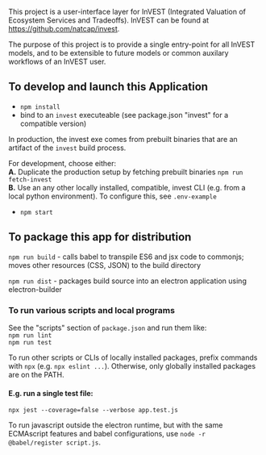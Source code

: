 This project is a user-interface layer for InVEST (Integrated Valuation of
Ecosystem Services and Tradeoffs).
InVEST can be found at https://github.com/natcap/invest.

The purpose of this project is to provide a single entry-point for all
InVEST models, and to be extensible to future models or common auxilary
workflows of an InVEST user.

## To develop and launch this Application

* `npm install`  
* bind to an `invest` executeable (see package.json "invest" for a compatible version)

In production, the invest exe comes from prebuilt binaries that are an artifact of the `invest` build process.  

For development, choose either:  
  **A.** Duplicate the production setup by fetching prebuilt binaries `npm run fetch-invest`  
  **B.** Use an any other locally installed, compatible, invest CLI (e.g. from a local python environment). To configure this, see `.env-example`

* `npm start`

## To package this app for distribution  

`npm run build`  - calls babel to transpile ES6 and jsx code to commonjs; moves other resources (CSS, JSON) to the build directory

`npm run dist`  - packages build source into an electron application using electron-builder


### To run various scripts and local programs
See the "scripts" section of `package.json` and run them like:  
`npm run lint`  
`npm run test`  

To run other scripts or CLIs of locally installed packages, 
prefix commands with `npx` (e.g. `npx eslint ...`). Otherwise, only
globally installed packages are on the PATH. 

#### E.g. run a single test file:
`npx jest --coverage=false --verbose app.test.js`  

To run javascript outside the electron runtime, but with the same ECMAscript features and babel configurations, use `node -r @babel/register script.js`.  

